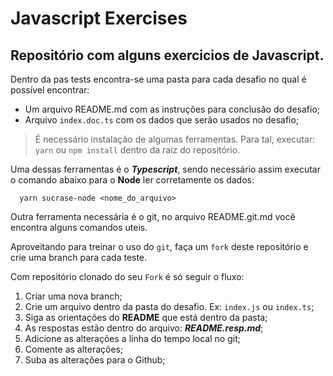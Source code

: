 # Javascript Exercises

## Repositório com alguns exercicios de Javascript.

Dentro da pas tests encontra-se uma pasta para cada desafio no qual é possível encontrar:

- Um arquivo README.md com as instruções para conclusão do desafio;
- Arquivo `index.doc.ts` com os dados que serão usados no desafio;

> É necessário instalação de algumas ferramentas. Para tal, executar: `yarn` ou `npm install` dentro da raiz do repositório.

Uma dessas ferramentas é o **_Typescript_**, sendo necessário assim executar o comando abaixo para o **Node** ler corretamente os dados:

```
  yarn sucrase-node <nome_do_arquivo>
```

Outra ferramenta necessária é o git, no arquivo README.git.md você encontra alguns comandos uteis.

Aproveitando para treinar o uso do `git`, faça um `fork` deste repositório e crie uma branch para cada teste.

Com repositório clonado do seu `Fork` é só seguir o fluxo:

1. Criar uma nova branch;
2. Crie um arquivo dentro da pasta do desafio. Ex: `index.js` ou `index.ts`;
3. Siga as orientações do **README** que está dentro da pasta;
4. As respostas estão dentro do arquivo: **_README.resp.md_**;
5. Adicione as alterações a linha do tempo local no git;
6. Comente as alterações;
7. Suba as alterações para o Github;
